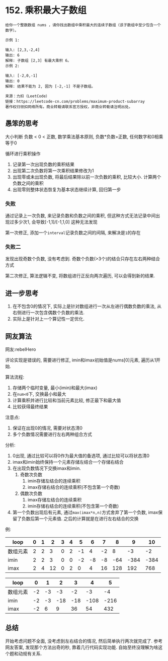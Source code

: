 # 152. 乘积最大子数组

```
给你一个整数数组 nums ，请你找出数组中乘积最大的连续子数组（该子数组中至少包含一个数字）。

示例 1:

输入: [2,3,-2,4]
输出: 6
解释: 子数组 [2,3] 有最大乘积 6。
示例 2:

输入: [-2,0,-1]
输出: 0
解释: 结果不能为 2, 因为 [-2,-1] 不是子数组。

来源：力扣（LeetCode）
链接：https://leetcode-cn.com/problems/maximum-product-subarray
著作权归领扣网络所有。商业转载请联系官方授权，非商业转载请注明出处。
```

## 愚笨的思考

大小判断 负数 \< 0 \< 正数, 数学乘法基本原则, 负数\*负数=正数, 任何数字和0相乘等于0

循环进行乘积操作

1. 记录第一次出现负数的乘积结果
2. 出现第二次负数将第一次乘积结果修改为1
3. 出现零或未出现负数, 将最后结果除以前一次负数的乘积, 比较大小. 计算两个负数之间的乘积
4. 出现零则整体状态恢复为基本状态继续计算, 回归第一步


### 失败

通过记录上一次负数, 来记录负数和负数之间的乘积, 但这种方式无法记录中间出现过多少次1, 会导致\[-1,1\]/\[-1,1,0\] 这种无法发现

第一次修正, 添加一个`interval`记录负数之间的间隔, 来解决是`1`的存在

### 失败二

发现出现奇数个负数, 没有考虑到. 奇数个负数\(>3个\)的结合只存在左右两种结合方式

第二次修正, 算法逻辑不变, 将数组进行正反向两次遍历, 可以会得到新的结果.

## 进一步思考
1. 在不包含0的情况下, 实际上是针对数组进行一次从左进行偶数负数的乘法, 从右侧进行一次包含偶数个负数的乘法. 
2. 实际上是针对上一个算记性一定优化.

## 网友算法

网友:rebelHero

评论实现是错误的, 需要进行修正, imin和imax初始值是nums\[0\]元素, 遍历从1开始.

算法流程:
1. 存储两个临时变量, 最小(imin)和最大(imax)
2. 在`num<0`下, 交换最小和最大
3. 计算乘积并进行比较和当前元素比较, 修正最下和最大值
4. 比较获得最终结果

注意点:
1. 保证在出现0的情况, 需要对状态清0
2. 多个负数情况需要进行左右两种组合方式

分析:
1. 0出现, 通过比较可以将0作为最大值的备选项, 通过比较可以将状态清0
2. imax和imin始终保持一个元素存储左结合一个存储右结合
3. 在出现负数情况下交换imax和imin.
    1. 奇数次负数
        1. imin存储左结合的连续乘积
        2. imax存储右结合的连续乘积(不包含第一个奇数)
    2. 偶数次负数
        1. imax存储左结合的连续乘积
        2. imin存储右结合的连续乘积(不包含第一个奇数)
4. 第一个负数出现后有元素, 通过`max(imax*n,n)`方式舍弃了第一个负数, imax保留了负数后第一个元素值. 之后的计算就是在进行左右结合的交换

例:

| loop | 0 | 1 | 2 | 3 | 4 | 5 | 6 | 7 | 8 | 9 | 10 |
| --- | --- | --- | --- | --- | --- | --- | --- | --- | --- | --- | --- |
| 数组元素 | 2 | 2 | 3  | 0 | 2 | -1 | 4  | -2 | 8   | -3   | -2   |
| imin    | 2 | 2 | 3  | 0 | 0 | -2 | -8 | -8 | -64 | -384 | -384 |
| imax    | 2 | 4 | 12 | 0 | 2 |  0 | 4  | 16 | 128 | 192  | 768  |

| loop | 0 | 1 | 2 | 3 | 4 | 5 |
| --- | --- | --- | --- | --- | --- | --- |
| 数组元素 | -2 | -3 | -3 | -2 | -3  | -4  |
| imin    | -2 | -3 | -18 | -18 | -108 | -216 |
| imax    | -2 | 6 | 9 | 36 | 54 | 432 |




## 总结

开始考虑问题不全面, 没考虑到左右结合的情况, 然后简单执行两次就完成了. 参考网友答案, 发现那个方法出奇的秒, 靠着几行代码实现功能. 自始至终没理解为啥这个题和动规有关系.

